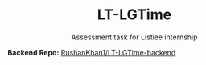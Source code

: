 <h1 align="center">LT-LGTime</h1>
<p align="center"> Assessment task for Listiee internship </p>

**Backend Repo:** [RushanKhan1/LT-LGTime-backend](https://www.github.com/RushanKhan1/LT-LGTime-backend)


